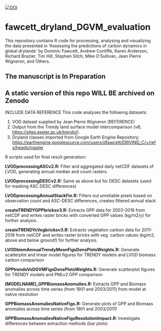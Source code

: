 

[![DOI](https://zenodo.org/badge/333717763.svg)](https://zenodo.org/badge/latestdoi/333717763)



# fawcett_dryland_DGVM_evaluation

This repository contains R code for processing, analysing and visualizing the 
data presented in 'Assessing the predictions of carbon dynamics in global 
drylands' by Dominic Fawcett, Andrew Cunliffe, Karen Anderson, Richard Brazier, 
Tim Hill, Stephen Sitch, Mike O’Sullivan, Jean Pierre Wigneron, and Others.

## The manuscript is In Preparation

## A static version of this repo WILL BE archived on Zenodo


INCLUDE DATA REFERENCE
This code analyses the following datasets:
1) VOD dataset supplied by Jean Pierre Wigneron (REFERENCE)
2) Output from the Trendy land surface model intercomparison (v8; https://sites.exeter.ac.uk/trendy/).
3) Dryland classes imported from Google Earth Engine Repository: https://earthengine.googlesource.com/users/dfawcett/DRIVING_C/+/refs/heads/master


R scripts used for final result generation:

**LVODprocessingASCv2.R:** Filter and aggregated daily netCDF datasets of LVOD, generating annual median and count rasters.

**LVODprocessingDESCv2.R:** Same as above but for DESC datasets (used for masking ASC DESC differences)

**LVODprocessingAnnualStackFin.R:** Filters out unreliable pixels based on observation count and ASC-DESC differences, creates filtered annual stack

**createTRENDYGPPbricksv3.R:** Extracts GPP data for 2003-2018 from netCDF and writes raster bricks with converted GPP values (kg/m2/y) for further analysis.

**createTRENDYcVegbricksv3.R:** Extracts vegetation carbon data for 2011-2018 from netCDF and writes raster bricks with veg. carbon values (kg/m2, above and below ground!) for further analysis.

**LVODbiomAnnualTrendyMeanFigsDensPlotsWeights.R:** Generate scatterplot and linear model figures for TRENDY models and LVOD biomass carbon comparison

**GPPtrendsVsDGVMFigsDensPlotsWeights.R:** Generate scatterplot figures for TRENDY models and PMLv2 GPP comparison

**[MODELNAME]_GPPBiomassAnomalies.R:** Extracts GPP and Biomass anomalies across time series (from 1901 and 2003/2011) from model at native resolution

**GPPBiomassAnomaliesNativeFigs.R:** Generate plots of GPP and Biomass anomalies across time series (from 1901 and 2003/2011)

**GPPBiomassAnomaliesNativeFigsResolutionImpact.R:** Investigate differences between extraction methods (bar plots)
